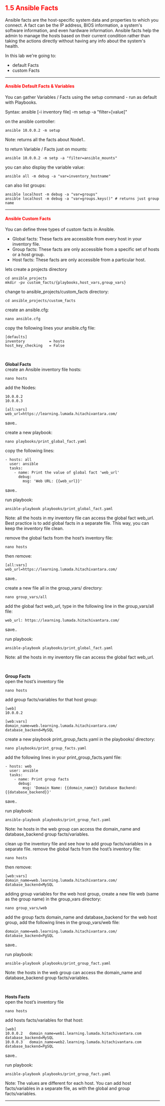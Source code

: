 ## <font color='red'>1.5 Ansible Facts</font>
Ansible facts are the host-specific system data and properties to which you connect. A fact can be the IP address, BIOS information, a system's software information, and even hardware information. Ansible facts help the admin to manage the hosts based on their current condition rather than taking the actions directly without having any info about the system's health.


In this lab we're going to:
* default Facts
* custom Facts

---

#### <font color='red'>Ansible Default Facts & Variables</font>
You can gather Variables / Facts using the setup command - run as default with Playbooks.


Syntax: ansible [-i inventory file] <servers> -m setup -a "filter=[value]"

on the ansible controller:
```
ansible 10.0.0.2 -m setup
```
Note: returns all the facts about Node1..

to return Variable / Facts just on mounts:
```
ansible 10.0.0.2 -m setp -a "filter=ansible_mounts"
```
you can also display the variable value:
```
ansible all -m debug -a "var=inventory_hostname"
```
can also list groups:
```
ansible localhost -m debug -a "var=groups"
ansible localhost -m debug -a "var=groups.keys()" # returns just group name
```

---

#### <font color='red'>Ansible Custom Facts</font>
You can define three types of custom facts in Ansible.
* Global facts: These facts are accessible from every host in your inventory file.
* Group facts: These facts are only accessible from a specific set of hosts or a host group.
* Host facts: These facts are only accessible from a particular host.


lets create a projects directory
```
cd ansible_projects
mkdir -pv custom_facts/{playbooks,host_vars,group_vars}
```
change to ansible_projects/custom_facts directory:
```
cd ansible_projects/custom_facts
```
create an ansible.cfg:
```
nano ansible.cfg
```
copy the following lines your ansible.cfg file:
```
[defaults]
inventory           = hosts
host_key_checking   = False
```

</br>

**Global Facts**  
create an Ansible inventory file hosts:
```
nano hosts
```
add the Nodes:
```
10.0.0.2
10.0.0.3

[all:vars]
web_url=https://learning.lumada.hitachivantara.com/
```
save..

create a new playbook:
```
nano playbooks/print_global_fact.yaml
```
copy the following lines:
```
- hosts: all
  user: ansible
  tasks:
    - name: Print the value of global fact 'web_url'
      debug:
        msg: 'Web URL: {{web_url}}'
```
save..

run playbook:
```
ansible-playbook playbooks/print_global_fact.yaml
```
Note: all the hosts in my inventory file can access the global fact web_url. Best practice is to add global facts in a separate file. This way, you can keep the inventory file clean.

remove the global facts from the host’s inventory file:
```
nano hosts
```
then remove:
```
[all:vars]
web_url=https://learning.lumada.hitachivantara.com/
```
save..

create a new file all in the group_vars/ directory:
```
nano group_vars/all
```
add the global fact web_url, type in the following line in the group_vars/all file:
```
web_url: https://learning.lumada.hitachivantara.com/
```
save..

run playbook:
```
ansible-playbook playbooks/print_global_fact.yaml
```
Note: all the hosts in my inventory file can access the global fact web_url.

</br>

**Group Facts**  
open the host’s inventory file
```
nano hosts
```
add group facts/variables for that host group:
```
[web]
10.0.0.2

[web:vars]
domain_name=web.learning.lumada.hitachivantara.com/
database_backend=MySQL
```
create a new playbook print_group_facts.yaml in the playbooks/ directory:
```
nano playbooks/print_group_facts.yaml
```
add the following lines in your print_group_facts.yaml file:
```
- hosts: web
  user: ansible
  tasks:
    - name: Print group facts
      debug:
        msg: 'Domain Name: {{domain_name}} Database Backend: {{database_backend}}'
```
save..

run playbook:
```
ansible-playbook playbooks/print_group_fact.yaml
```
Note: he hosts in the web group can access the domain_name and database_backend group facts/variables.


clean up the inventory file and see how to add group facts/variables in a separate file.
remove the global facts from the host’s inventory file:
```
nano hosts
```
then remove:
```
[web:vars]
domain_name=web.learning.lumada.hitachivantara.com/
database_backend=MySQL
```
adding group variables for the web host group, create a new file web (same as the group name) in the group_vars directory:
```
nano group_vars/web
```
add the group facts domain_name and database_backend for the web host group, add the following lines in the group_vars/web file:
```
domain_name=web.learning.lumada.hitachivantara.com/
database_backend=PgSQL
```
save..

run playbook:
```
ansible-playbook playbooks/print_group_fact.yaml
```
Note: the hosts in the web group can access the domain_name and database_backend group facts/variables.

</br>

**Hosts Facts**  
open the host’s inventory file
```
nano hosts
```
add hosts facts/variables for that host:
```
[web]
10.0.0.2   domain_name=web1.learning.lumada.hitachivantara.com database_backend=MySQL
10.0.0.3   domain_name=web2.learning.lumada.hitachivantara.com database_backend=PgSQL
```
save..

run playbook:
```
ansible-playbook playbooks/print_group_fact.yaml
```
Note: The values are different for each host. You can add host facts/variables in a separate file, as with the global and group facts/variables.


---